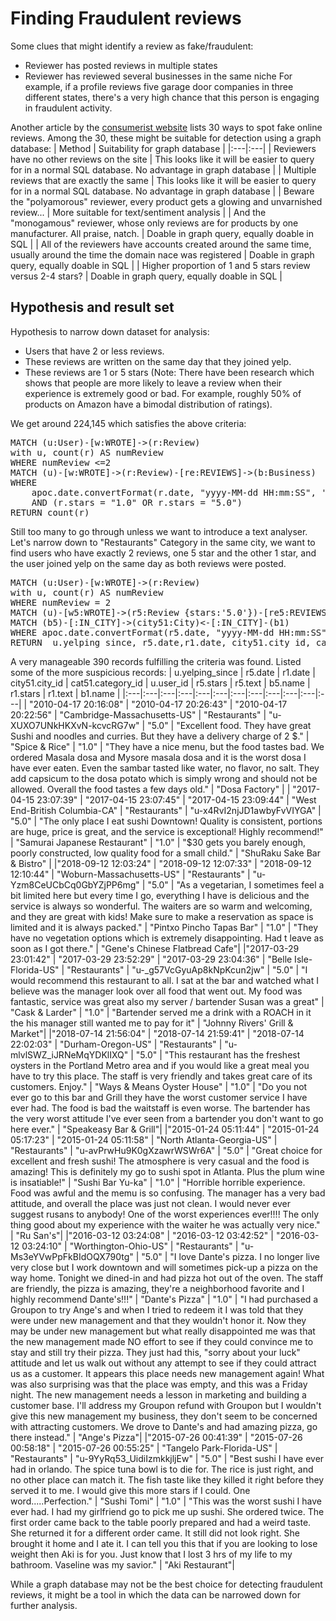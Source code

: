 # Finding Fraudulent reviews
Some clues that might identify a review as fake/fraudulent:
* Reviewer has posted reviews in multiple states
* Reviewer has reviewed several businesses in the same niche
For example, if a profile reviews five garage door companies in three different states, there's a very high chance that this person is engaging in fraudulent activity.

Another article by the [consumerist website](https://consumerist.com/2010/04/14/how-you-spot-fake-online-reviews/) lists 30 ways to spot fake online reviews. Among the 30, these might be suitable for detection using a graph database:
| Method | Suitability for graph database |
|:---|:---|
| Reviewers have no other reviews on the site	| This looks like it will be easier to query for in a normal SQL database. No advantage in graph database	|
| Multiple reviews that are exactly the same	| This looks like it will be easier to query for in a normal SQL database. No advantage in graph database	|
| Beware the "polyamorous" reviewer, every product gets a glowing and unvarnished review...	| More suitable for text/sentiment analysis	|
| And the "monogamous" reviewer, whose only reviews are for products by one manufacturer. All praise, natch.	| Doable in graph query, equally doable in SQL	|
| All of the reviewers have accounts created around the same time, usually around the time the domain nace was registered	| Doable in graph query, equally doable in SQL	|
| Higher proportion of 1 and 5 stars review versus 2-4 stars?	| Doable in graph query, equally doable in SQL	|


## Hypothesis and result set
Hypothesis to narrow down dataset for analysis:
* Users that have 2 or less reviews.
* These reviews are written on the same day that they joined yelp.
* These reviews are 1 or 5 stars (Note: There have been research which shows that people are more likely to leave a review when their experience is extremely good or bad. For example, roughly 50% of products on Amazon have a bimodal distribution of ratings).

We get around 224,145 which satisfies the above criteria:
<pre>MATCH (u:User)-[w:WROTE]->(r:Review)
with u, count(r) AS numReview
WHERE numReview <=2  
MATCH (u)-[w:WROTE]->(r:Review)-[re:REVIEWS]->(b:Business)
WHERE 
    apoc.date.convertFormat(r.date, "yyyy-MM-dd HH:mm:SS", 'iso_date') = apoc.date.convertFormat(u.yelping_since, "yyyy-MM-dd HH:mm:SS", 'iso_date') 
    AND (r.stars = "1.0" OR r.stars = "5.0")
RETURN count(r)</pre>

Still too many to go through unless we want to introduce a text analyser.  
Let's narrow down to "Restaurants" Category in the same city, we want to find users who have exactly 2 reviews, one 5 star and the other 1 star, and the user joined yelp on the same day as both reviews were posted.
<pre>MATCH (u:User)-[w:WROTE]->(r:Review)
with u, count(r) AS numReview
WHERE numReview = 2
MATCH (u)-[w5:WROTE]->(r5:Review {stars:'5.0'})-[re5:REVIEWS]->(b5:Business)-[ic5:IN_CATEGORY]->(cat51:Category {category_id:'Restaurants'})<-[ic1:IN_CATEGORY]-(b1:Business)<-[re1:REVIEWS]-(r1:Review {stars:'1.0'})<-[w1:WROTE]-(u)
MATCH (b5)-[:IN_CITY]->(city51:City)<-[:IN_CITY]-(b1)
WHERE apoc.date.convertFormat(r5.date, "yyyy-MM-dd HH:mm:SS", 'iso_date') = apoc.date.convertFormat(r1.date, "yyyy-MM-dd HH:mm:SS", 'iso_date') AND apoc.date.convertFormat(r5.date, "yyyy-MM-dd HH:mm:SS", 'iso_date')=apoc.date.convertFormat(u.yelping_since, "yyyy-MM-dd HH:mm:SS", 'iso_date')
RETURN  u.yelping_since, r5.date,r1.date, city51.city_id, cat51.category_id , u.user_id, r5.stars, r5.text, b5.name, r1.stars, r1.text, b1.name</pre>
  
A very manageable 390 records fulfilling the criteria was found. Listed some of the more suspicious records:
| u.yelping_since | r5.date | r1.date | city51.city_id | cat51.category_id | u.user_id | r5.stars | r5.text | b5.name | r1.stars | r1.text | b1.name |
|:---|:---|:---|:---|:---|:---|:---|:---|:---|:---|:---|:---|
| "2010-04-17 20:16:08"	 | "2010-04-17 20:26:43" | "2010-04-17 20:22:56" | "Cambridge-Massachusetts-US" | "Restaurants" | "u-XUXO7UNkHKXvN-kcvcRG7w" | "5.0" | "Excellent food. They have great Sushi and noodles and curries. But they have a delivery charge of 2 $." | "Spice & Rice" | "1.0" | "They have a nice menu, but the food tastes bad. We ordered Masala dosa and Mysore masala dosa and it is the worst dosa I have ever eaten. Even the sambar tasted like water, no flavor, no salt. They add capsicum to the dosa potato which is simply wrong and should not be allowed. Overall the food tastes a few days old." | "Dosa Factory" |
| "2017-04-15 23:07:39" | "2017-04-15 23:07:45" | "2017-04-15 23:09:44" | "West End-British Columbia-CA" | "Restaurants" | "u-x4RvI2njJD1awbyFvVIYGA" | "5.0" | "The only place I eat sushi Downtown! Quality is consistent, portions are huge, price is great, and the service is exceptional! Highly recommend!" | "Samurai Japanese Restaurant" | "1.0" | "$30 gets you barely enough, poorly constructed, low quality food for a small child." | "ShuRaku Sake Bar & Bistro" |
|"2018-09-12 12:03:24" | "2018-09-12 12:07:33" | "2018-09-12 12:10:44" | "Woburn-Massachusetts-US" | "Restaurants" | "u-Yzm8CeUCbCq0GbYZjPP6mg" | "5.0" | "As a vegetarian, I sometimes feel a bit limited here but every time I go, everything I have is delicious and the service is always so wonderful. The waiters are so warm and welcoming, and they are great with kids! Make sure to make a reservation as space is limited and it is always packed." | "Pintxo Pincho Tapas Bar" | "1.0" | "They have no vegetation options which is extremely disappointing. Had t leave as soon as I got there." | "Gene's Chinese Flatbread Cafe"|
|"2017-03-29 23:01:42" | "2017-03-29 23:52:29" | "2017-03-29 23:04:36" | "Belle Isle-Florida-US" | "Restaurants" | "u-_g57VcGyuAp8kNpKcun2jw" | "5.0" | "I would recommend this restaurant to all. I sat at the bar and watched what I believe was the manager look over all food that went out. My food was fantastic, service was great also my server / bartender Susan was a great" | "Cask & Larder" | "1.0" | "Bartender served me a drink with a ROACH in it the his manager still wanted me to pay for it" | "Johnny Rivers' Grill & Market"|
|"2018-07-14 21:56:04" | "2018-07-14 21:59:41" | "2018-07-14 22:02:03" | "Durham-Oregon-US" | "Restaurants" | "u-mlvlSWZ_iJRNeMqYDKlIXQ" | "5.0" | "This restaurant has the freshest oysters in the Portland Metro area and if you would like a great meal you have to try this place. The staff is very friendly and takes great care of its customers. Enjoy." | "Ways & Means Oyster House" | "1.0" | "Do you not ever go to this bar and Grill they have the worst customer service I have ever had. The food is bad the waitstaff is even worse. The bartender has the very worst attitude I've ever seen from a bartender you don't want to go here ever." | "Speakeasy Bar & Grill"|
|"2015-01-24 05:11:44" | "2015-01-24 05:17:23" | "2015-01-24 05:11:58" | "North Atlanta-Georgia-US" | "Restaurants" | "u-avPrwHu9K0gXzawrWSWr6A" | "5.0" | "Great choice for excellent and fresh sushi! The atmosphere is very casual and the food is amazing! This is definitely my go to sushi spot in Atlanta. Plus the plum wine is insatiable!" | "Sushi Bar Yu-ka" | "1.0" | "Horrible horrible experience. Food was awful and the memu is so confusing. The manager has a very bad attitude, and overall the place was just not clean. I would never ever suggest rusans to anybody! One of the worst experiences ever!!!! The only thing good about my experience with the waiter he was actually very nice." | "Ru San's"|
|"2016-03-12 03:24:08" | "2016-03-12 03:42:52" | "2016-03-12 03:24:10" | "Worthington-Ohio-US" | "Restaurants" | "u-Ms3eYVwPpFkBIdOQX790tg" | "5.0" | "I love Dante's pizza. I no longer live very close but I work downtown and will sometimes pick-up a pizza on the way home. Tonight we dined-in and had pizza hot out of the oven. The staff are friendly, the pizza is amazing, they're a neighborhood favorite and I highly recommend Dante's!!!" | "Dante's Pizza" | "1.0" | "I had purchased a Groupon to try Ange's and when I tried to redeem it I was told that they were under new management and that they wouldn't honor it. Now they may be under new management but what really disappointed me was that the new management made NO effort to see if they could convince me to stay and still try their pizza. They just had this, "sorry about your luck" attitude and let us walk out without any attempt to see if they could attract us as a customer. It appears this place needs new management again! What was also surprising was that the place was empty, and this was a Friday night. The new management needs a lesson in marketing and building a customer base. I'll address my Groupon refund with Groupon but I wouldn't give this new management my business, they don't seem to be concerned with attracting customers. We drove to Dante's and had amazing pizza, go there instead." | "Ange's Pizza"|
|"2015-07-26 00:41:39" | "2015-07-26 00:58:18" | "2015-07-26 00:55:25" | "Tangelo Park-Florida-US" | "Restaurants" | "u-9YyRq53_UidiIzmkkjljEw" | "5.0" | "Best sushi I have ever had in orlando. The spice tuna bowl is to die for. The rice is just right, and no other place can match it. The fish taste like they killed it right before they served it to me. I would give this more stars if I could. One word.....Perfection." | "Sushi Tomi" | "1.0" | "This was the worst sushi I have ever had. I had my girlfriend go to pick me up sushi. She ordered twice. The first order came back to the table poorly prepared and had a weird taste. She returned it for a different order came. It still did not look right. She brought it home and I ate it. I can tell you this that if you are looking to lose weight then Aki is for you. Just know that I lost 3 hrs of my life to my bathroom. Vaseline was my savior." | "Aki Restaurant"|
  
While a graph database may not be the best choice for detecting fraudulent reviews, it might be a tool in which the data can be narrowed down for further analysis.
